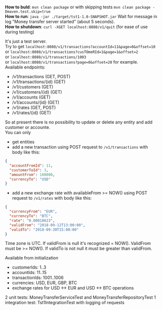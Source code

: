 **How to buld**: `mvn clean package` or with skipping tests `mvn clean package -Dmaven.test.skip=true`  
**How to run**: `java -jar ./target/tst1-1.0-SNAPSHOT.jar` Wait for message in log "Money transfer server started" (about 5 seconds).  
**How to shutdown**: `curl -XGET localhost:8080/v1/quit` (for ease of use during testing)

It's just a test server.  
Try to get `localhost:8080/v1/transactions?accountId=11&page=0&offset=10`  
or `localhost:8080/v1/transactions?cusTOmeRId=1&page=1&offset=2`  
or `localhost:8080/v1/transactions/1003`  
or `localhost:8080/v1/transactions?page=0&offset=20` for example.  
Available endpoints:  
- /v1/transactions (GET, POST)  
- /v1/transactions/{id} (GET)  
- /v1/customers (GET)
- /v1/customers/{id} (GET)
- /v1/accounts (GET)
- /v1/accounts/{id} (GET)
- /v1/rates (GET, POST)
- /v1/rates/{id} (GET)

So at present there is no possibility to update or delete any entity and add customer or accounte.  
You can only 
- get entities  
- add a new transaction using POST request to `/v1/transactions` with body like this: 
```json
{
  "accountFromId": 11,
  "customerToId": 3,
  "amountFrom": 100000,
  "currencyTo": "USD"
}
```
- add a new exchange rate with availableFrom >= NOW() using POST request to `/v1/rates` with body like this:
```json
{
  "currencyFrom": "EUR",
  "currencyTo": "BTC",
  "rate": "0.00018623",
  "validFrom": "2018-09-12T13:00:00",
  "validTo": "2018-09-30T15:00:00"
}
```
Time zone is UTC. If validFrom is null it's recognized = NOW(). ValidFrom must be >= NOW(). If validTo is not null it must be greater than validFrom.

Available from initialization
- customerIds: 1..3
- accountIds: 11..15
- transactionIds: 1001..1006
- currencies: USD, EUR, GBP, BTC
- exchange rates for USD <-> EUR and USD <-> BTC operations

2 unit tests: MoneyTransferServiceTest and MoneyTransferRepositoryTest
1 integration test: Tst1IntegrationTest with logging of requests
